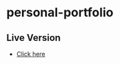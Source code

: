 # personal-portfolio

## Live Version
- <a href="https://okikiola-apelehin.netlify.app/"> Click here </a>
